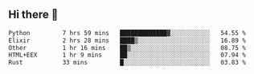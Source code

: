 ## Hi there 👋

<!--
**whirlun/whirlun** is a ✨ _special_ ✨ repository because its `README.md` (this file) appears on your GitHub profile.

Here are some ideas to get you started:

- 🔭 I’m currently working on ...
- 🌱 I’m currently learning ...
- 👯 I’m looking to collaborate on ...
- 🤔 I’m looking for help with ...
- 💬 Ask me about ...
- 📫 How to reach me: ...
- 😄 Pronouns: ...
- ⚡ Fun fact: ...
-->
<!--START_SECTION:waka-->

```txt
Python         7 hrs 59 mins   █████████████▓░░░░░░░░░░░   54.55 %
Elixir         2 hrs 28 mins   ████▒░░░░░░░░░░░░░░░░░░░░   16.89 %
Other          1 hr 16 mins    ██▒░░░░░░░░░░░░░░░░░░░░░░   08.75 %
HTML+EEX       1 hr 9 mins     ██░░░░░░░░░░░░░░░░░░░░░░░   07.94 %
Rust           33 mins         █░░░░░░░░░░░░░░░░░░░░░░░░   03.83 %
```

<!--END_SECTION:waka-->
